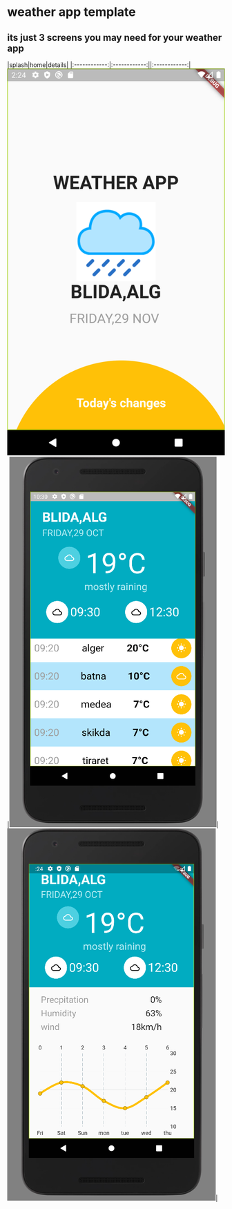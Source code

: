 # weather app template

## its just 3 screens you may need for your weather app

|splash|home|details|
|:------------:|:------------:||:------------:|
![spash](readme_assets/splash.png)|![home](readme_assets/home.PNG)|![details](readme_assets/details.PNG)|

